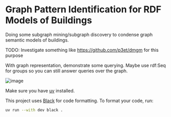 # Graph Pattern Identification for RDF Models of Buildings

Doing some subgraph mining/subgraph discovery to condense graph semantic models of buildings. 

TODO: Investigate something like https://github.com/p3et/dmgm for this purpose

With graph representation, demonstrate some querying. Maybe use rdf:Seq for groups so you can still answer queries over the graph. 


![image](https://github.com/user-attachments/assets/425127fe-6492-4a81-b676-dfbcfd006338)





Make sure you have [uv](https://docs.astral.sh/uv/) installed. 

This project uses [Black](https://black.readthedocs.io/) for code formatting. To format your code, run:

```bash
uv run --with dev black .
```
